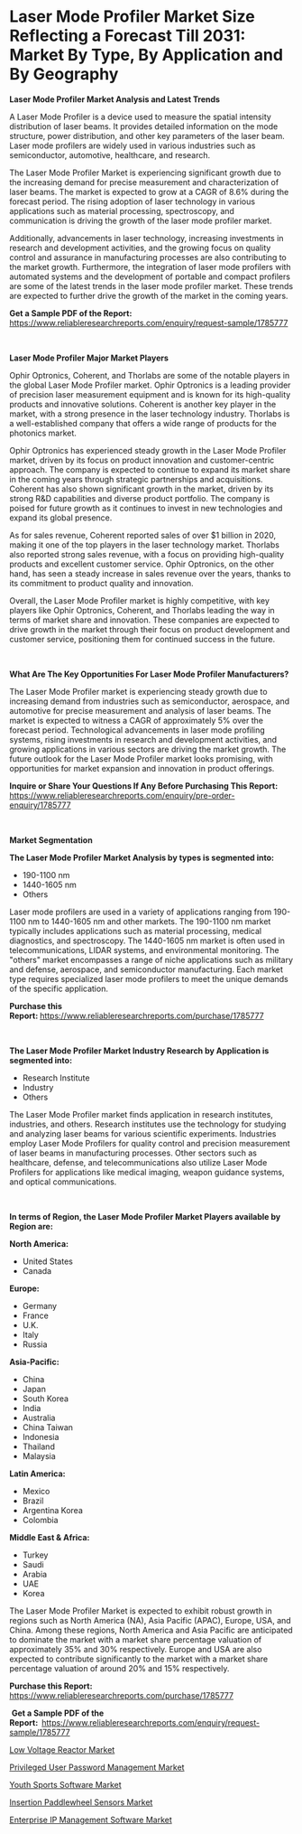 <p><h1>Laser Mode Profiler Market Size Reflecting a Forecast Till 2031: Market By Type, By Application and By Geography</h1></p><p><strong>Laser Mode Profiler Market Analysis and Latest Trends</strong></p>
<p><p>A Laser Mode Profiler is a device used to measure the spatial intensity distribution of laser beams. It provides detailed information on the mode structure, power distribution, and other key parameters of the laser beam. Laser mode profilers are widely used in various industries such as semiconductor, automotive, healthcare, and research.</p><p>The Laser Mode Profiler Market is experiencing significant growth due to the increasing demand for precise measurement and characterization of laser beams. The market is expected to grow at a CAGR of 8.6% during the forecast period. The rising adoption of laser technology in various applications such as material processing, spectroscopy, and communication is driving the growth of the laser mode profiler market.</p><p>Additionally, advancements in laser technology, increasing investments in research and development activities, and the growing focus on quality control and assurance in manufacturing processes are also contributing to the market growth. Furthermore, the integration of laser mode profilers with automated systems and the development of portable and compact profilers are some of the latest trends in the laser mode profiler market. These trends are expected to further drive the growth of the market in the coming years.</p></p>
<p><strong>Get a Sample PDF of the Report:&nbsp;</strong> <a href="https://www.reliableresearchreports.com/enquiry/request-sample/1785777">https://www.reliableresearchreports.com/enquiry/request-sample/1785777</a></p>
<p>&nbsp;</p>
<p><strong>Laser Mode Profiler Major Market Players</strong></p>
<p><p>Ophir Optronics, Coherent, and Thorlabs are some of the notable players in the global Laser Mode Profiler market. Ophir Optronics is a leading provider of precision laser measurement equipment and is known for its high-quality products and innovative solutions. Coherent is another key player in the market, with a strong presence in the laser technology industry. Thorlabs is a well-established company that offers a wide range of products for the photonics market.</p><p>Ophir Optronics has experienced steady growth in the Laser Mode Profiler market, driven by its focus on product innovation and customer-centric approach. The company is expected to continue to expand its market share in the coming years through strategic partnerships and acquisitions. Coherent has also shown significant growth in the market, driven by its strong R&D capabilities and diverse product portfolio. The company is poised for future growth as it continues to invest in new technologies and expand its global presence.</p><p>As for sales revenue, Coherent reported sales of over $1 billion in 2020, making it one of the top players in the laser technology market. Thorlabs also reported strong sales revenue, with a focus on providing high-quality products and excellent customer service. Ophir Optronics, on the other hand, has seen a steady increase in sales revenue over the years, thanks to its commitment to product quality and innovation.</p><p>Overall, the Laser Mode Profiler market is highly competitive, with key players like Ophir Optronics, Coherent, and Thorlabs leading the way in terms of market share and innovation. These companies are expected to drive growth in the market through their focus on product development and customer service, positioning them for continued success in the future.</p></p>
<p>&nbsp;</p>
<p><strong>What Are The Key Opportunities For Laser Mode Profiler Manufacturers?</strong></p>
<p><p>The Laser Mode Profiler market is experiencing steady growth due to increasing demand from industries such as semiconductor, aerospace, and automotive for precise measurement and analysis of laser beams. The market is expected to witness a CAGR of approximately 5% over the forecast period. Technological advancements in laser mode profiling systems, rising investments in research and development activities, and growing applications in various sectors are driving the market growth. The future outlook for the Laser Mode Profiler market looks promising, with opportunities for market expansion and innovation in product offerings.</p></p>
<p><strong>Inquire or Share Your Questions If Any Before Purchasing This Report:</strong> <a href="https://www.reliableresearchreports.com/enquiry/pre-order-enquiry/1785777">https://www.reliableresearchreports.com/enquiry/pre-order-enquiry/1785777</a></p>
<p>&nbsp;</p>
<p><strong>Market Segmentation</strong></p>
<p><strong>The Laser Mode Profiler Market Analysis by types is segmented into:</strong></p>
<p><ul><li>190-1100 nm</li><li>1440-1605 nm</li><li>Others</li></ul></p>
<p><p>Laser mode profilers are used in a variety of applications ranging from 190-1100 nm to 1440-1605 nm and other markets. The 190-1100 nm market typically includes applications such as material processing, medical diagnostics, and spectroscopy. The 1440-1605 nm market is often used in telecommunications, LIDAR systems, and environmental monitoring. The "others" market encompasses a range of niche applications such as military and defense, aerospace, and semiconductor manufacturing. Each market type requires specialized laser mode profilers to meet the unique demands of the specific application.</p></p>
<p><strong>Purchase this Report:&nbsp;</strong><a href="https://www.reliableresearchreports.com/purchase/1785777">https://www.reliableresearchreports.com/purchase/1785777</a></p>
<p>&nbsp;</p>
<p><strong>The Laser Mode Profiler Market Industry Research by Application is segmented into:</strong></p>
<p><ul><li>Research Institute</li><li>Industry</li><li>Others</li></ul></p>
<p><p>The Laser Mode Profiler market finds application in research institutes, industries, and others. Research institutes use the technology for studying and analyzing laser beams for various scientific experiments. Industries employ Laser Mode Profilers for quality control and precision measurement of laser beams in manufacturing processes. Other sectors such as healthcare, defense, and telecommunications also utilize Laser Mode Profilers for applications like medical imaging, weapon guidance systems, and optical communications.</p></p>
<p>&nbsp;</p>
<p><strong>In terms of Region, the Laser Mode Profiler Market Players available by Region are:</strong></p>
<p>
    <p> <strong> North America: </strong>
        <ul>
            <li>United States</li>
            <li>Canada</li>
        </ul>
        </p> 
    <p> <strong> Europe: </strong>
        <ul>
            <li>Germany</li>
            <li>France</li>
            <li>U.K.</li>
            <li>Italy</li>
            <li>Russia</li>
        </ul>
        </p> 
    <p> <strong> Asia-Pacific: </strong>
        <ul>
            <li>China</li>
            <li>Japan</li>
            <li>South Korea</li>
            <li>India</li>
            <li>Australia</li>
            <li>China Taiwan</li>
            <li>Indonesia</li>
            <li>Thailand</li>
            <li>Malaysia</li>
        </ul>
        </p> 
    <p> <strong> Latin America: </strong>
        <ul>
            <li>Mexico</li>
            <li>Brazil</li>
            <li>Argentina Korea</li>
            <li>Colombia</li>
        </ul>
        </p> 
    <p> <strong> Middle East & Africa: </strong>
        <ul>
            <li>Turkey</li>
            <li>Saudi</li>
            <li>Arabia</li>
            <li>UAE</li>
            <li>Korea</li>
        </ul>
    </p>
    </p>
<p><p>The Laser Mode Profiler Market is expected to exhibit robust growth in regions such as North America (NA), Asia Pacific (APAC), Europe, USA, and China. Among these regions, North America and Asia Pacific are anticipated to dominate the market with a market share percentage valuation of approximately 35% and 30% respectively. Europe and USA are also expected to contribute significantly to the market with a market share percentage valuation of around 20% and 15% respectively.</p></p>
<p><strong>Purchase this Report: </strong><a href="https://www.reliableresearchreports.com/purchase/1785777">https://www.reliableresearchreports.com/purchase/1785777</a></p>
<p>&nbsp;<strong>Get a Sample PDF of the Report:&nbsp;&nbsp;</strong><a href="https://www.reliableresearchreports.com/enquiry/request-sample/1785777">https://www.reliableresearchreports.com/enquiry/request-sample/1785777</a></p>
<p><strong></strong></p>
<p><p><a href="https://github.com/jerrycopelandthomaswsqd8q/Market-Research-Report-List-1/blob/main/low-voltage-reactor-market.md">Low Voltage Reactor Market</a></p><p><a href="https://medium.com/@jasperkuhic2023/privileged-user-password-management-market-report-reveals-the-latest-trends-and-growth-08f4ec6cac47">Privileged User Password Management Market</a></p><p><a href="https://medium.com/@jasperkuhic2023/youth-sports-software-nbsp-market-focuses-on-market-share-size-and-projected-forecast-till-2031-23526ee22573">Youth Sports Software Market</a></p><p><a href="https://github.com/brenzgnarento/Market-Research-Report-List-1/blob/main/insertion-paddlewheel-sensors-market.md">Insertion Paddlewheel Sensors Market</a></p><p><a href="https://medium.com/@jasperkuhic2023/enterprise-ip-management-software-market-size-reveals-the-best-marketing-channels-in-global-5d073120ec82">Enterprise IP Management Software Market</a></p></p>
